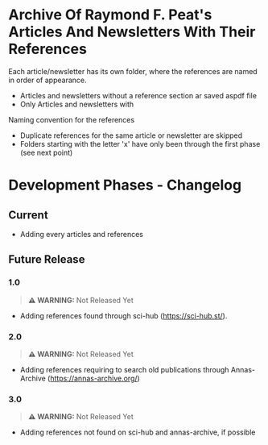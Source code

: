 # Archive Of Raymond F. Peat's Articles And Newsletters With Their References

Each article/newsletter has its own folder, where the references are named in order of appearance.
- Articles and newsletters without a reference section ar saved aspdf file
- Only Articles and newsletters with 

Naming convention for the references
- Duplicate references for the same article or newsletter are skipped 
- Folders starting with the letter 'x' have only been through the first phase (see next point)

# **Development Phases - Changelog**

## Current
- Adding every articles and references 

## Future Release
### **1.0** 
> **⚠️ WARNING:** Not Released Yet
- Adding references found through sci-hub (https://sci-hub.st/).

### **2.0**
> **⚠️ WARNING:** Not Released Yet
- Adding references requiring to search old publications through Annas-Archive (https://annas-archive.org/)

### **3.0**
> **⚠️ WARNING:** Not Released Yet
- Adding references not found on sci-hub and annas-archive, if possible<a name="20.0.0-rc.0"></a>
